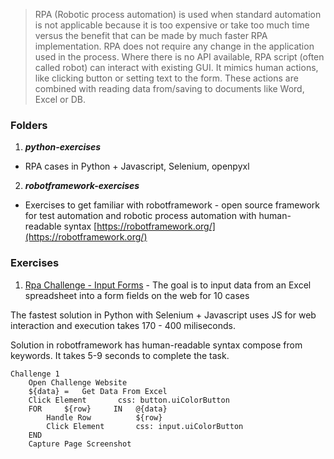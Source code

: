 > RPA (Robotic process automation) is used when standard automation is not applicable because it is too expensive or take too much time versus the benefit that can be made by much faster RPA implementation. 
> RPA does not require any change in the application used in the process. Where there is no API available, RPA script (often called robot) can interact with existing GUI. It mimics human actions, like clicking button or setting text to the form. These actions are combined with reading data from/saving to documents like Word, Excel or DB.

###  Folders
1. ***python-exercises***
- RPA cases  in Python + Javascript, Selenium, openpyxl

2. ***robotframework-exercises***
- Exercises to get familiar with robotframework - open source framework for test automation 
and robotic process automation with human-readable syntax
[https://robotframework.org/](https://robotframework.org/)

### Exercises
1. [Rpa Challenge - Input Forms](http://www.rpachallenge.com/) - The goal is to input data from an Excel spreadsheet 
into a form fields on the web for 10 cases                                                                                                              

The fastest solution in Python with Selenium + Javascript uses JS for web interaction and execution 
takes 170 - 400 miliseconds.

Solution in robotframework has human-readable syntax compose from keywords. 
It takes 5-9 seconds to complete the task.
``` 
Challenge 1
    Open Challenge Website
    ${data} =   Get Data From Excel
    Click Element       css: button.uiColorButton
    FOR     ${row}     IN   @{data}
        Handle Row          ${row}
        Click Element       css: input.uiColorButton
    END
    Capture Page Screenshot
```